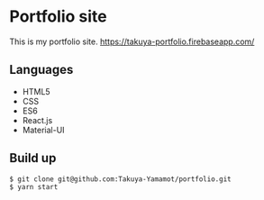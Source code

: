 # Portfolio site
This is my portfolio site. https://takuya-portfolio.firebaseapp.com/

## Languages

- HTML5
- CSS
- ES6
- React.js
- Material-UI

## Build up

```shell
$ git clone git@github.com:Takuya-Yamamot/portfolio.git
$ yarn start
```

